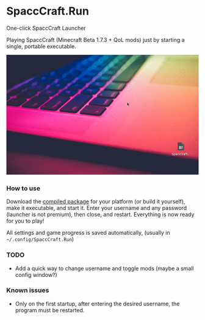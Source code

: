 # SpaccCraft.Run
One-click SpaccCraft Launcher

Playing SpaccCraft (Minecraft Beta 1.7.3 + QoL mods) just by starting a single, portable executable.

![GIF Preview](Preview.gif)

### How to use

Download the [compiled package](https://github.com/Spacc-Inc/SpaccCraft.Run/releases/latest) for your platform (or build it yourself),
make it executable, and start it.
Enter your username and any password (launcher is not premium), then close, and restart.
Everything is now ready for you to play!

All settings and game progress is saved automatically, (usually in `~/.config/SpaccCraft.Run`)

### TODO
- Add a quick way to change username and toggle mods (maybe a small config window?)

### Known issues
- Only on the first startup, after entering the desired username, the program must be restarted.
